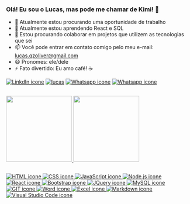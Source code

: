 ### Olá! Eu sou o Lucas, mas pode me chamar de Kimi! 👋

- 🔭 Atualmente estou procurando uma oportunidade de trabalho
- 🌱 Atualmente estou aprendendo React e SQL
- 👯 Estou procurando colaborar em projetos que utilizem as tecnologias que sei
- 📫 Você pode entrar em contato comigo pelo meu e-mail: lucas.qzoliver@gmail.com
- 😄 Pronomes: ele/dele 
- ⚡ Fato divertido: Eu amo café! ☕
<div>
    <a href="https://www.linkedin.com/in/lucas-qzoliver/" target="_blank" ><img src="https://img.shields.io/badge/LinkedIn-0077B5?style=for-the-badge&logo=linkedin&logoColor=white" alt="LinkdIn icone" target="_blank"></a>
    <a href="https://pt.anotepad.com/notes/9t4c2f82" target="_blank" ><img src="https://img.shields.io/badge/Gmail-D14836?style=for-the-badge&logo=gmail&logoColor=white" alt="lucas" alt="Gmail icone" target="_blank"></a>
    <a href="https://wa.me/5521997701180" target="_blank" rel="noopener noreferrer"><img src="https://img.shields.io/badge/WhatsApp-25D366?style=for-the-badge&logo=whatsapp&logoColor=white" alt="Whatsapp icone"></a>
  <a href="https://myanimelist.net/profile/kiminasu" target="_blank" ><img src="https://img.shields.io/badge/Myanimelist-2E51A2?style=for-the-badge&logo=myanimelist&logoColor=white" alt="Whatsapp icone" target="_blank"></a>
  </div>
  
##

<div>
  <a href="https://github.com/Kiminasu">  
  <img height="180em" src="https://github-readme-stats.vercel.app/api?username=kiminasu&show_icons=true&theme=merko"/>
  <img height="180em" src="https://github-readme-stats.vercel.app/api/top-langs/?username=kiminasu&layout=compact&theme=merko"/>
</div>
  
  ##
  <div>
    <img src="https://img.shields.io/badge/HTML5-E34F26?style=for-the-badge&logo=html5&logoColor=white" target="_blank" alt="HTML icone">
    <img src="https://img.shields.io/badge/CSS3-1572B6?style=for-the-badge&logo=css3&logoColor=white" target="_blank" alt="CSS icone">
    <img src="https://img.shields.io/badge/JavaScript-F7DF1E?style=for-the-badge&logo=javascript&logoColor=black" target="_blank" alt="JavaScript icone">
    <img src="https://img.shields.io/badge/Node.js-43853D?style=for-the-badge&logo=node.js&logoColor=white" target="_blank" alt="Node.js icone">
    <img src="https://img.shields.io/badge/React-20232A?style=for-the-badge&logo=react&logoColor=61DAFB" target="_blank" alt="React icone">
    <img src="https://img.shields.io/badge/Bootstrap-563D7C?style=for-the-badge&logo=bootstrap&logoColor=white" target="_blank" alt="Bootstrap icone">
    <img src="https://img.shields.io/badge/jQuery-0769AD?style=for-the-badge&logo=jquery&logoColor=white" target="_blank" alt="JQuery icone">
    <img src="https://img.shields.io/badge/MySQL-00000F?style=for-the-badge&logo=mysql&logoColor=white" target="_blank" alt="MySQL icone">
    <img src="https://img.shields.io/badge/GIT-E44C30?style=for-the-badge&logo=git&logoColor=white" target="_blank" alt="GIT icone">
    <img src="https://img.shields.io/badge/Microsoft_Word-2B579A?style=for-the-badge&logo=microsoft-word&logoColor=white" target="_blank" alt="Word icone">
    <img src="https://img.shields.io/badge/Microsoft_Excel-217346?style=for-the-badge&logo=microsoft-excel&logoColor=white" target="_blank" alt="Excel icone">
    <img src="https://img.shields.io/badge/Markdown-000000?style=for-the-badge&logo=markdown&logoColor=white" target="_blank" alt="Markdown icone">
    <img src="https://img.shields.io/badge/Visual_Studio_Code-0078D4?style=for-the-badge&logo=visual%20studio%20code&logoColor=white" target="_blank" alt="Visual Studio Code icone">
  </div>
  
 
